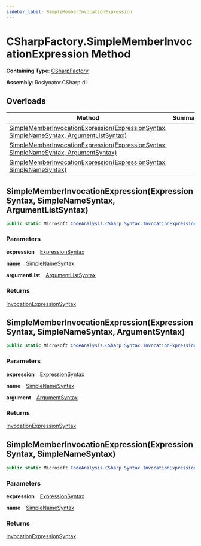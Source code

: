 ```yaml
---
sidebar_label: SimpleMemberInvocationExpression
---
```


# CSharpFactory\.SimpleMemberInvocationExpression Method

**Containing Type**: [CSharpFactory](../index.md)

**Assembly**: Roslynator\.CSharp\.dll

## Overloads

| Method | Summary |
| ------ | ------- |
| [SimpleMemberInvocationExpression(ExpressionSyntax, SimpleNameSyntax, ArgumentListSyntax)](#355490803) | |
| [SimpleMemberInvocationExpression(ExpressionSyntax, SimpleNameSyntax, ArgumentSyntax)](#1247378193) | |
| [SimpleMemberInvocationExpression(ExpressionSyntax, SimpleNameSyntax)](#3731075925) | |

<a id="355490803"></a>

## SimpleMemberInvocationExpression\(ExpressionSyntax, SimpleNameSyntax, ArgumentListSyntax\) 

```csharp
public static Microsoft.CodeAnalysis.CSharp.Syntax.InvocationExpressionSyntax SimpleMemberInvocationExpression(Microsoft.CodeAnalysis.CSharp.Syntax.ExpressionSyntax expression, Microsoft.CodeAnalysis.CSharp.Syntax.SimpleNameSyntax name, Microsoft.CodeAnalysis.CSharp.Syntax.ArgumentListSyntax argumentList)
```

### Parameters

**expression** &ensp; [ExpressionSyntax](https://docs.microsoft.com/en-us/dotnet/api/microsoft.codeanalysis.csharp.syntax.expressionsyntax)

**name** &ensp; [SimpleNameSyntax](https://docs.microsoft.com/en-us/dotnet/api/microsoft.codeanalysis.csharp.syntax.simplenamesyntax)

**argumentList** &ensp; [ArgumentListSyntax](https://docs.microsoft.com/en-us/dotnet/api/microsoft.codeanalysis.csharp.syntax.argumentlistsyntax)

### Returns

[InvocationExpressionSyntax](https://docs.microsoft.com/en-us/dotnet/api/microsoft.codeanalysis.csharp.syntax.invocationexpressionsyntax)

<a id="1247378193"></a>

## SimpleMemberInvocationExpression\(ExpressionSyntax, SimpleNameSyntax, ArgumentSyntax\) 

```csharp
public static Microsoft.CodeAnalysis.CSharp.Syntax.InvocationExpressionSyntax SimpleMemberInvocationExpression(Microsoft.CodeAnalysis.CSharp.Syntax.ExpressionSyntax expression, Microsoft.CodeAnalysis.CSharp.Syntax.SimpleNameSyntax name, Microsoft.CodeAnalysis.CSharp.Syntax.ArgumentSyntax argument)
```

### Parameters

**expression** &ensp; [ExpressionSyntax](https://docs.microsoft.com/en-us/dotnet/api/microsoft.codeanalysis.csharp.syntax.expressionsyntax)

**name** &ensp; [SimpleNameSyntax](https://docs.microsoft.com/en-us/dotnet/api/microsoft.codeanalysis.csharp.syntax.simplenamesyntax)

**argument** &ensp; [ArgumentSyntax](https://docs.microsoft.com/en-us/dotnet/api/microsoft.codeanalysis.csharp.syntax.argumentsyntax)

### Returns

[InvocationExpressionSyntax](https://docs.microsoft.com/en-us/dotnet/api/microsoft.codeanalysis.csharp.syntax.invocationexpressionsyntax)

<a id="3731075925"></a>

## SimpleMemberInvocationExpression\(ExpressionSyntax, SimpleNameSyntax\) 

```csharp
public static Microsoft.CodeAnalysis.CSharp.Syntax.InvocationExpressionSyntax SimpleMemberInvocationExpression(Microsoft.CodeAnalysis.CSharp.Syntax.ExpressionSyntax expression, Microsoft.CodeAnalysis.CSharp.Syntax.SimpleNameSyntax name)
```

### Parameters

**expression** &ensp; [ExpressionSyntax](https://docs.microsoft.com/en-us/dotnet/api/microsoft.codeanalysis.csharp.syntax.expressionsyntax)

**name** &ensp; [SimpleNameSyntax](https://docs.microsoft.com/en-us/dotnet/api/microsoft.codeanalysis.csharp.syntax.simplenamesyntax)

### Returns

[InvocationExpressionSyntax](https://docs.microsoft.com/en-us/dotnet/api/microsoft.codeanalysis.csharp.syntax.invocationexpressionsyntax)


